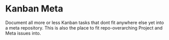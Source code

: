 # Kanban Meta
Document all more or less Kanban tasks that dont fit anywhere else yet into a meta repository. This is also the place to fit repo-overarching Project and Meta issues into.
